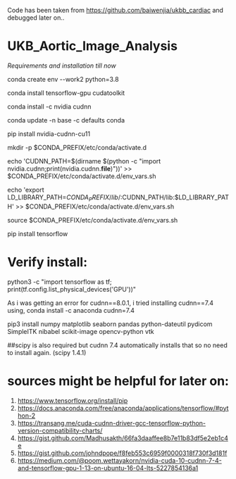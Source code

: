 Code has been taken from https://github.com/baiwenjia/ukbb_cardiac and debugged later on..

# UKB_Aortic_Image_Analysis
*Requirements and installation till now* 

conda create env --work2 python=3.8

conda install tensorflow-gpu cudatoolkit

conda install -c nvidia cudnn 

conda update -n base -c defaults conda

pip install nvidia-cudnn-cu11

mkdir -p $CONDA_PREFIX/etc/conda/activate.d

echo 'CUDNN_PATH=$(dirname $(python -c "import nvidia.cudnn;print(nvidia.cudnn.__file__)"))' >> $CONDA_PREFIX/etc/conda/activate.d/env_vars.sh

echo 'export LD_LIBRARY_PATH=$CONDA_PREFIX/lib/:$CUDNN_PATH/lib:$LD_LIBRARY_PATH' >> $CONDA_PREFIX/etc/conda/activate.d/env_vars.sh

source $CONDA_PREFIX/etc/conda/activate.d/env_vars.sh

pip install tensorflow 

# Verify install:
python3 -c "import tensorflow as tf; print(tf.config.list_physical_devices('GPU'))"

As i was getting an error for cudnn==8.0.1, i tried installing cudnn==7.4 using, 
conda install -c anaconda cudnn=7.4

pip3 install numpy matplotlib seaborn pandas python-dateutil pydicom SimpleITK nibabel scikit-image opencv-python vtk

##scipy is also required but cudnn 7.4 automatically installs that so no need to install again. (scipy 1.4.1)

# sources might be helpful for later on:
1. https://www.tensorflow.org/install/pip
2. https://docs.anaconda.com/free/anaconda/applications/tensorflow/#python-2
3. https://transang.me/cuda-cudnn-driver-gcc-tensorflow-python-version-compatibility-charts/
4. https://gist.github.com/Madhusakth/66fa3daaffee8b7e11b83df5e2eb1c4e
5. https://gist.github.com/johndpope/f8feb553c6959f0000318f730f3d181f
6. https://medium.com/@poom.wettayakorn/nvidia-cuda-10-cudnn-7-4-and-tensorflow-gpu-1-13-on-ubuntu-16-04-lts-5227854136a1
